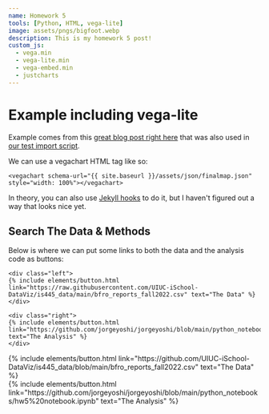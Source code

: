 ```yaml
---
name: Homework 5
tools: [Python, HTML, vega-lite]
image: assets/pngs/bigfoot.webp
description: This is my homework 5 post!
custom_js:
  - vega.min
  - vega-lite.min
  - vega-embed.min
  - justcharts
---
```



# Example including vega-lite

Example comes from this [great blog post right here](https://blog.4dcu.be/programming/2021/05/03/Interactive-Visualizations.html) that was also used in [our test import script](https://github.com/UIUC-iSchool-DataViz/is445_bcubcg_fall2022/blob/main/week01/test_imports_week01.ipynb).

We can use a vegachart HTML tag like so:

```
<vegachart schema-url="{{ site.baseurl }}/assets/json/finalmap.json" style="width: 100%"></vegachart>
```

<vegachart schema-url="{{ site.baseurl }}/assets/json/finalmap.json" style="width: 100%"></vegachart>

In theory, you can also use [Jekyll hooks](https://jekyllrb.com/docs/plugins/hooks/) to do it, but I haven't figured out a way that looks nice yet.


## Search The Data & Methods

Below is where we can put some links to both the data and the analysis code as buttons:

```
<div class="left">
{% include elements/button.html link="https://raw.githubusercontent.com/UIUC-iSchool-DataViz/is445_data/main/bfro_reports_fall2022.csv" text="The Data" %}
</div>

<div class="right">
{% include elements/button.html link="https://github.com/jorgeyoshi/jorgeyoshi/blob/main/python_notebooks/hw5%20notebook.ipynb" text="The Analysis" %}
</div>
```

<!-- these are written in a combo of html and liquid --> 

<div class="left">
{% include elements/button.html link="https://github.com/UIUC-iSchool-DataViz/is445_data/blob/main/bfro_reports_fall2022.csv" text="The Data" %}
</div>

<div class="right">
{% include elements/button.html link="https://github.com/jorgeyoshi/jorgeyoshi/blob/main/python_notebooks/hw5%20notebook.ipynb" text="The Analysis" %}
</div>
